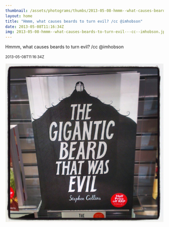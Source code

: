 ```yaml
---
thumbnail: /assets/photograms/thumbs/2013-05-08-hmmm--what-causes-beards-to-turn-evil---cc--imhobson.png
layout: home
title: "Hmmm, what causes beards to turn evil? /cc @imhobson"
date: 2013-05-08T11:16:34Z
img: 2013-05-08-hmmm--what-causes-beards-to-turn-evil---cc--imhobson.jpg
---
```


Hmmm, what causes beards to turn evil? /cc @imhobson

<small>2013-05-08T11:16:34Z</small>

![Hmmm, what causes beards to turn evil? /cc @imhobson](/assets/photograms/original/2013-05-08-hmmm--what-causes-beards-to-turn-evil---cc--imhobson.jpg)
